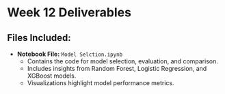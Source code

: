 # Week 12 Deliverables

## Files Included:
- **Notebook File:** `Model Selction.ipynb`  
  - Contains the code for model selection, evaluation, and comparison. 
  - Includes insights from Random Forest, Logistic Regression, and XGBoost models. 
  - Visualizations highlight model performance metrics.
